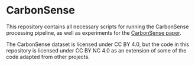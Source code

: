 # CarbonSense
This repository contains all necessary scripts for running the CarbonSense processing pipeline, as well as experiments for the [CarbonSense paper](https://openreview.net/forum?id=l8zRnvD95l).

The CarbonSense dataset is licensed under CC BY 4.0, but the code in this repository is licensed under CC BY NC 4.0 as an extension of some of the code adapted from other projects.
